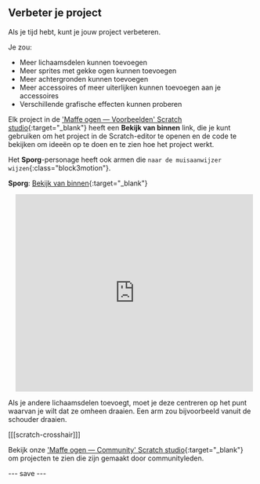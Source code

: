 ## Verbeter je project

Als je tijd hebt, kunt je jouw project verbeteren.

Je zou:
- Meer lichaamsdelen kunnen toevoegen
- Meer sprites met gekke ogen kunnen toevoegen
- Meer achtergronden kunnen toevoegen
- Meer accessoires of meer uiterlijken kunnen toevoegen aan je accessoires
- Verschillende grafische effecten kunnen proberen

Elk project in de ['Maffe ogen — Voorbeelden' Scratch studio](https://scratch.mit.edu/studios/29029028){:target="_blank"} heeft een **Bekijk van binnen** link, die je kunt gebruiken om het project in de Scratch-editor te openen en de code te bekijken om ideeën op te doen en te zien hoe het project werkt.

Het **Sporg**-personage heeft ook armen die `naar de muisaanwijzer wijzen`{:class="block3motion"}.

**Sporg**: [Bekijk van binnen](https://scratch.mit.edu/projects/600239440/editor){:target="_blank"}
<div class="scratch-preview" style="margin-left: 15px;">
  <iframe allowtransparency="true" width="485" height="402" src="https://scratch.mit.edu/projects/embed/600239440/?autostart=false" frameborder="0"></iframe>
</div>

Als je andere lichaamsdelen toevoegt, moet je deze centreren op het punt waarvan je wilt dat ze omheen draaien. Een arm zou bijvoorbeeld vanuit de schouder draaien.

[[[scratch-crosshair]]]

Bekijk onze ['Maffe ogen — Community' Scratch studio](https://scratch.mit.edu/studios/29120534){:target="_blank"} om projecten te zien die zijn gemaakt door communityleden.

--- save ---
